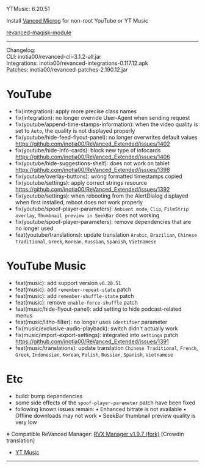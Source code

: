 YTMusic: 6.20.51  

Install [Vanced Microg](https://github.com/TeamVanced/VancedMicroG/releases) for non-root YouTube or YT Music  

[revanced-magisk-module](https://github.com/j-hc/revanced-magisk-module)  

---
Changelog:  
CLI: inotia00/revanced-cli-3.1.2-all.jar  
Integrations: inotia00/revanced-integrations-0.117.12.apk  
Patches: inotia00/revanced-patches-2.190.12.jar  

YouTube
==
- fix(integration): apply more precise class names
- fix(integration): no longer override User-Agent when sending request
- fix(youtube/append-time-stamps-information): when the video quality is set to `Auto`, the quality is not displayed properly
- fix(youtube/hide-feed-flyout-panel): no longer overwrites default values https://github.com/inotia00/ReVanced_Extended/issues/1402
- fix(youtube/hide-info-cards): block new type of infocards https://github.com/inotia00/ReVanced_Extended/issues/1406
- fix(youtube/hide-suggestions-shelf): does not work on tablet https://github.com/inotia00/ReVanced_Extended/issues/1398
- fix(youtube/overlay-buttons): wrong formatted timestamps copied
- fix(youtube/settings): apply correct strings resource https://github.com/inotia00/ReVanced_Extended/issues/1392
- fix(youtube/settings): when rebooting from the AlertDialog displayed when first installed, reboot does not work properly
- fix(youtube/spoof-player-parameters): `Ambient mode`, `Clip`, `FilmStrip overlay`, `Thumbnail preview in SeekBar` does not working
- fix(youtube/spoof-player-parameters): remove dependencies that are no longer used
- feat(youtube/translations): update translation
`Arabic`, `Brazilian`, `Chinese Traditional`, `Greek`, `Korean`, `Russian`, `Spanish`, `Vietnamese`


YouTube Music
==
- feat(music): add support version `v6.20.51`
- feat(music): add `remember-repeat-state` patch
- feat(music): add `remember-shuffle-state` patch
- feat(music): remove `enable-force-shuffle` patch
- feat(music/hide-flyout-panel): add setting to hide podcast-related menus
- feat(music/litho-filter): no longer uses `identifier` parameter
- fix(music/exclusive-audio-playback): switch didn't actually work
- fix(music/import-export-settings): integrated into `settings` patch https://github.com/inotia00/ReVanced_Extended/issues/1391
- feat(music/translations): update translation
`Chinese Traditional`, `French`, `Greek`, `Indonesian`, `Korean`, `Polish`, `Russian`, `Spanish`, `Vietnamese`


Etc
==
- build: bump dependencies
- some side effects of the `spoof-player-parameter` patch have been fixed
- following known issues remain:
• Enhanced bitrate is not available
• Offline downloads may not work
• SeekBar thumbnail preview quality is very low


※ Compatible ReVanced Manager: [RVX Manager v1.9.7 (fork)](https://github.com/inotia00/revanced-manager/releases/tag/v1.9.7)
[Crowdin translation]
- [YT Music](https://crowdin.com/project/revanced-music-extended)

---  
